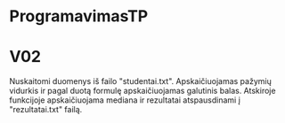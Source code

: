 # ProgramavimasTP
# V02
Nuskaitomi duomenys iš failo "studentai.txt". Apskaičiuojamas pažymių vidurkis ir pagal duotą formulę apskaičiuojamas galutinis balas. Atskiroje funkcijoje apskaičiuojama mediana ir rezultatai atspausdinami į "rezultatai.txt" failą.
